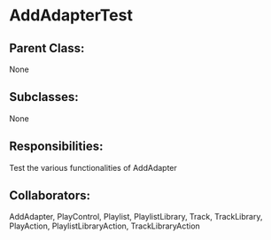 # AddAdapterTest

## Parent Class:
None

## Subclasses:
None

## Responsibilities:
Test the various functionalities of AddAdapter

## Collaborators:
AddAdapter, PlayControl, Playlist, PlaylistLibrary, Track, TrackLibrary, PlayAction, PlaylistLibraryAction, TrackLibraryAction